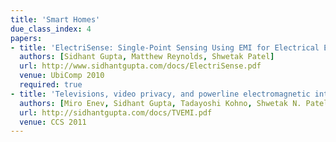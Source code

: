 ```yaml
---
title: 'Smart Homes'
due_class_index: 4
papers:
- title: 'ElectriSense: Single-Point Sensing Using EMI for Electrical Event Detection and Classification in the Home'
  authors: [Sidhant Gupta, Matthew Reynolds, Shwetak Patel]
  url: http://www.sidhantgupta.com/docs/ElectriSense.pdf
  venue: UbiComp 2010
  required: true
- title: 'Televisions, video privacy, and powerline electromagnetic interference'
  authors: [Miro Enev, Sidhant Gupta, Tadayoshi Kohno, Shwetak N. Patel]
  url: http://sidhantgupta.com/docs/TVEMI.pdf
  venue: CCS 2011
---
```

<!-- - title: 'Zero-Effort In-Home Sleep and Insomnia Monitoring using Radio Signals'
  authors: [Chen-Yu Hsu, Aayush Ahuja, Shichao Yue, Rumen Hristov, Zachary Kabelac, and Dina Katabi]
  url: https://people.csail.mit.edu/cyhsu/papers/ezsleep_ubicomp17.pdf
  venue: UbiComp 2017 -->